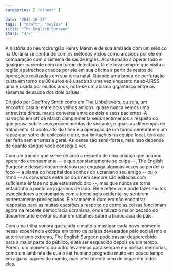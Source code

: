 ```yaml
---
categories: [ "cinema" ]

date: "2015-10-24"
tags: [ "draft", "movies" ]
title: "The English Surgeon"
stars: "4/5"
---
```

A história do neurocirurgião Henry Marsh e de sua amizade com um médico na Ucrânia se confunde com os métodos vistos como arcaicos por ele em comparação com o sistema de saúde inglês. Acostumado a operar todo e qualquer paciente com um turmo detectado, lá ele leva sempre que visita a região apetrechos criados por ele em sua oficina a partir de restos de operações realizadas em sua terra natal. Quando uma broca de perfuração custa em torno de 80 euros e é usada só uma vez enquanto na ex-URSS uma é usada por muitos anos, nota-se um abismo gigantesco entre os sistemas de saúde dos dois países.

Dirigido por Geoffrey Smith como em The Unbelievers, ou seja, um encontro casual entre dois velhos amigos, quase nunca vemos uma entrevista direta, mas a conversa entre os dois e seus pacientes. A narração em off de Marsh complementa seus sentimentos a respeito do que pensa sobre seus procedimentos de visitante, e quais as diferenças de tratamento. O ponto alto do filme é a operação de um turmo cerebral em um rapaz que sofre de epilepsia e que, por limitações na equipe local, terá que ser feita sem anestesia geral. As cenas são semi-fortes, mas isso depende de quanto sangue você consegue ver.

Com um trauma que serve de arco a respeito de uma criança que acabou operando erroneamente -- e que constantemente se culpa --, The English Surgeon é desses documentários que engasga algumas vezes ao perder o foco -- a planta do hospital dos sonhos do ucraniano seu amigo -- ou o ritmo -- as conversas entre os dois nem sempre são editadas com suficiente ênfase no que está sendo dito --, mas que nunca se torna enfadonho a ponto de jogarmos de lado. Ele é reflexivo e pode fazer muitos espectadores acostumados com a tecnologia ocidental se sentirem extremamente privilegiados. Ele também é duro em não encontrar respostas para as muitas questões a respeito de como as coisas funcionam agora na recente democracia ucraniana, onde talvez o maior pecado do documentário é evitar contar em detalhes sobre a burocracia do país.

Com uma trilha sonora que ajuda e muito a mastigar cada novo momento nessa experiência exótica em torno de países devastados pelo socialismo e autoritarismo extremo, The English Surgeon pode passar despercebido para a maior parte do público, e até ser esquecido depois de um tempo. Porém, um momento ou outro levaremos para sempre em nossas memórias, como um lembrete de que o ser humano progrediu muito em pouco tempo em alguns lugares do mundo, mas infelizmente nem de longe em todos eles.
